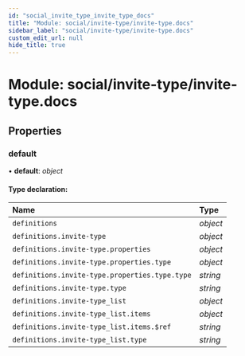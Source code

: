 ```yaml
---
id: "social_invite_type_invite_type_docs"
title: "Module: social/invite-type/invite-type.docs"
sidebar_label: "social/invite-type/invite-type.docs"
custom_edit_url: null
hide_title: true
---
```


# Module: social/invite-type/invite-type.docs

## Properties

### default

• **default**: *object*

#### Type declaration:

Name | Type |
:------ | :------ |
`definitions` | *object* |
`definitions.invite-type` | *object* |
`definitions.invite-type.properties` | *object* |
`definitions.invite-type.properties.type` | *object* |
`definitions.invite-type.properties.type.type` | *string* |
`definitions.invite-type.type` | *string* |
`definitions.invite-type_list` | *object* |
`definitions.invite-type_list.items` | *object* |
`definitions.invite-type_list.items.$ref` | *string* |
`definitions.invite-type_list.type` | *string* |
